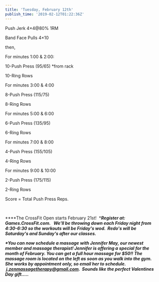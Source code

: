 ```yaml
---
title: 'Tuesday, February 12th'
publish_time: '2019-02-12T01:22:36Z'
---
```


Push Jerk 4×4\@80% 1RM

Band Face Pulls 4×10

then,

For minutes 1:00 & 2:00:

10-Push Press (95/65) \*from rack

10-Ring Rows

For minutes 3:00 & 4:00

8-Push Press (115/75)

8-Ring Rows

For minutes 5:00 & 6:00

6-Push Press (135/95)

6-Ring Rows

For minutes 7:00 & 8:00

4-Push Press (155/105)

4-Ring Rows

For minutes 9:00 & 10:00

2-Push Press (175/115)

2-Ring Rows

Score = Total Push Press Reps.

 

***\*The CrossFit Open starts February 21st!  ****Register at:
Games.CrossFit.com.   We'll be throwing down each Friday night from
4:30-6:30 so the workouts will be Friday's wod.  Redo's will be
Saturday's and Sunday's after our classes.***

***\*You can now schedule a massage with Jennifer May, our newest member
and massage therapist! Jennifer is offering a special for the month of
February. You can get a full hour massage for \$50!! The massage room is
located on the left as soon as you walk into the gym. She works by
appointment only, so email her to schedule.
 <j.zenmassagetherapy@gmail.com>.  Sounds like the perfect Valentines
Day gift.....***
